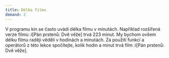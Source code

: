 ```yaml
---
title: Délka filmu
demand: 2
---
```


V programu kin se často uvádí délka filmu v minutách. Například rozšířená verze filmu :i[Pán prstenů: Dvě věže] trvá 223 minut. My bychom ovšem délku filmu raději věděli v hodinách a minutách. Za použití funkcí a operátorů z této lekce spočítejte, kolik hodin a minut trvá film :i[Pán prstenů: Dvě věže].

<!--
---solution

#### Počet celých hodin

```js
Math.floor(223 / 60);
```

#### A počet zbývajících minut

```js
223 % 60;
```
-->